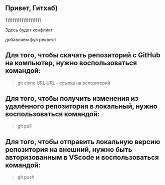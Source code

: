 ## Привет, Гитхаб)

11111111111111111111

Здесь будет конфликт

добавляем фул реквест

## Для того, чтобы скачать репозиторий с GitHub на компьютер, нужно воспользоваться командой:
> git clone URL
URL - ссылка на репозиторий


## Для того, чтобы получить изменения из удалённого репозитория в локальный, нужно воспользоваться командой:
> git pull


## Для того, чтобы отправить локальную версию репозитория на внешний, нужно быть авторизованным в VScode и воспользоваться командой:
> git push


